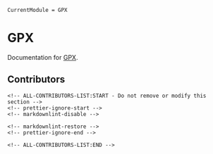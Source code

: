 ```@meta
CurrentModule = GPX
```

# GPX

Documentation for [GPX](https://github.com/F4zination/GPX.jl).

## Contributors

```@raw html
<!-- ALL-CONTRIBUTORS-LIST:START - Do not remove or modify this section -->
<!-- prettier-ignore-start -->
<!-- markdownlint-disable -->

<!-- markdownlint-restore -->
<!-- prettier-ignore-end -->

<!-- ALL-CONTRIBUTORS-LIST:END -->
```

